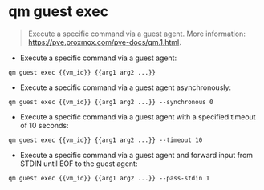 # qm guest exec

> Execute a specific command via a guest agent.
> More information: <https://pve.proxmox.com/pve-docs/qm.1.html>.

- Execute a specific command via a guest agent:

`qm guest exec {{vm_id}} {{arg1 arg2 ...}}`

- Execute a specific command via a guest agent asynchronously:

`qm guest exec {{vm_id}} {{arg1 arg2 ...}} --synchronous 0`

- Execute a specific command via a guest agent with a specified timeout of 10 seconds:

`qm guest exec {{vm_id}} {{arg1 arg2 ...}} --timeout 10`

- Execute a specific command via a guest agent and forward input from STDIN until EOF to the guest agent:

`qm guest exec {{vm_id}} {{arg1 arg2 ...}} --pass-stdin 1`

